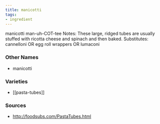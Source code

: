 ```yaml
---
title: manicotti
tags:
- ingredient
---
```

manicotti man-uh-COT-tee Notes: These large, ridged tubes are usually stuffed with ricotta cheese and spinach and then baked. Substitutes: cannelloni OR egg roll wrappers OR lumaconi

### Other Names

* manicotti

### Varieties

* [[pasta-tubes]]

### Sources
* http://foodsubs.com/PastaTubes.html
